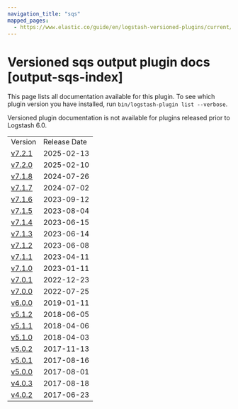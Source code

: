 ```yaml
---
navigation_title: "sqs"
mapped_pages:
  - https://www.elastic.co/guide/en/logstash-versioned-plugins/current/output-sqs-index.html
---
```


# Versioned sqs output plugin docs [output-sqs-index]

This page lists all documentation available for this plugin. To see which plugin version you have installed, run `bin/logstash-plugin list --verbose`.

Versioned plugin documentation is not available for plugins released prior to Logstash 6.0.

| | |
| :- | :- |
| Version | Release Date |
| [v7.2.1](v7-2-1-plugins-outputs-sqs.md) | 2025-02-13 |
| [v7.2.0](v7-2-0-plugins-outputs-sqs.md) | 2025-02-10 |
| [v7.1.8](v7-1-8-plugins-outputs-sqs.md) | 2024-07-26 |
| [v7.1.7](v7-1-7-plugins-outputs-sqs.md) | 2024-07-02 |
| [v7.1.6](v7-1-6-plugins-outputs-sqs.md) | 2023-09-12 |
| [v7.1.5](v7-1-5-plugins-outputs-sqs.md) | 2023-08-04 |
| [v7.1.4](v7-1-4-plugins-outputs-sqs.md) | 2023-06-15 |
| [v7.1.3](v7-1-3-plugins-outputs-sqs.md) | 2023-06-14 |
| [v7.1.2](v7-1-2-plugins-outputs-sqs.md) | 2023-06-08 |
| [v7.1.1](v7-1-1-plugins-outputs-sqs.md) | 2023-04-11 |
| [v7.1.0](v7-1-0-plugins-outputs-sqs.md) | 2023-01-11 |
| [v7.0.1](v7-0-1-plugins-outputs-sqs.md) | 2022-12-23 |
| [v7.0.0](v7-0-0-plugins-outputs-sqs.md) | 2022-07-25 |
| [v6.0.0](v6-0-0-plugins-outputs-sqs.md) | 2019-01-11 |
| [v5.1.2](v5-1-2-plugins-outputs-sqs.md) | 2018-06-05 |
| [v5.1.1](v5-1-1-plugins-outputs-sqs.md) | 2018-04-06 |
| [v5.1.0](v5-1-0-plugins-outputs-sqs.md) | 2018-04-03 |
| [v5.0.2](v5-0-2-plugins-outputs-sqs.md) | 2017-11-13 |
| [v5.0.1](v5-0-1-plugins-outputs-sqs.md) | 2017-08-16 |
| [v5.0.0](v5-0-0-plugins-outputs-sqs.md) | 2017-08-01 |
| [v4.0.3](v4-0-3-plugins-outputs-sqs.md) | 2017-08-18 |
| [v4.0.2](v4-0-2-plugins-outputs-sqs.md) | 2017-06-23 |
